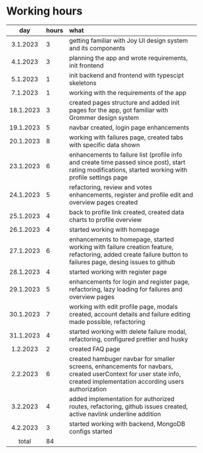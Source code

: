 # Working hours

| day | hours | what |
| :----:|:-----| :-----|
| 3.1.2023 | 3  | getting familiar with Joy UI design system and its components |
| 4.1.2023 | 3  | planning the app and wrote requirements, init frontend |
| 5.1.2023 | 1  | init backend and frontend with typescipt skeletons |
| 7.1.2023 | 1  | working with the requirements of the app |
| 18.1.2023 | 3 | created pages structure and added init pages for the app, got familiar with Grommer design system |
| 19.1.2023 | 5 | navbar created, login page enhancements |
| 20.1.2023 | 8 | working with failures page, created tabs with specific data shown |
| 23.1.2023 | 6 | enhancements to failure list (profile info and create time passed since post), start rating modifications, started working with profile settings page |
| 24.1.2023 | 5 | refactoring, review and votes enhancements, register and profile edit and overview pages created |
| 25.1.2023 | 4 | back to profile link created, created data charts to profile overview |
| 26.1.2023 | 4 | started working with homepage |
| 27.1.2023 | 6 | enhancements to homepage, started working with failure creation feature, refactoring, added create failure button to failures page, desing issues to github|
| 28.1.2023 | 4 | started working with register page |
| 29.1.2023 | 5 | enhancements for login and register page, refactoring, lazy loading for failures and overview pages |
| 30.1.2023 | 7 | working with edit profile page, modals created, account details and failure editing made possible, refactoring |
| 31.1.2023 | 4 | started working with delete failure modal, refactoring, configured prettier and husky |
| 1.2.2023 | 2 | created FAQ page |
| 2.2.2023 | 6 | created hambuger navbar for smaller screens, enhancements for navbars, created userContext for user state info, created implementation according users authorization |
| 3.2.2023 | 4 | added implementation for authorized routes, refactoring, github issues created, active navlink underline addition |
| 4.2.2023 | 3 | started working with backend, MongoDB configs started|
| total    | 84 | | 